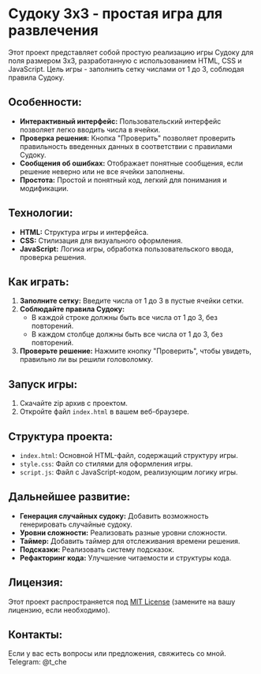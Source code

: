 # Судоку 3x3 - простая игра для развлечения

Этот проект представляет собой простую реализацию игры Судоку для поля размером 3x3, разработанную с использованием HTML, CSS и JavaScript.  Цель игры - заполнить сетку числами от 1 до 3, соблюдая правила Судоку.

##  Особенности:

*   **Интерактивный интерфейс:**  Пользовательский интерфейс позволяет легко вводить числа в ячейки.
*   **Проверка решения:** Кнопка "Проверить" позволяет проверить правильность введенных данных в соответствии с правилами Судоку.
*   **Сообщения об ошибках:**  Отображает понятные сообщения, если решение неверно или не все ячейки заполнены.
*   **Простота:**  Простой и понятный код, легкий для понимания и модификации.

## Технологии:

*   **HTML:**  Структура игры и интерфейса.
*   **CSS:**  Стилизация для визуального оформления.
*   **JavaScript:**  Логика игры, обработка пользовательского ввода, проверка решения.

## Как играть:

1.  **Заполните сетку:** Введите числа от 1 до 3 в пустые ячейки сетки.
2.  **Соблюдайте правила Судоку:**
    *   В каждой строке должны быть все числа от 1 до 3, без повторений.
    *   В каждом столбце должны быть все числа от 1 до 3, без повторений.
3.  **Проверьте решение:** Нажмите кнопку "Проверить", чтобы увидеть, правильно ли вы решили головоломку.

## Запуск игры:

1.  Скачайте zip архив с проектом.
2.  Откройте файл `index.html` в вашем веб-браузере.

##  Структура проекта:

*   `index.html`:  Основной HTML-файл, содержащий структуру игры.
*   `style.css`:  Файл со стилями для оформления игры.
*   `script.js`:  Файл с JavaScript-кодом, реализующим логику игры.

##  Дальнейшее развитие:

*   **Генерация случайных судоку:**  Добавить возможность генерировать случайные судоку.
*   **Уровни сложности:**  Реализовать разные уровни сложности.
*   **Таймер:**  Добавить таймер для отслеживания времени решения.
*   **Подсказки:**  Реализовать систему подсказок.
*   **Рефакторинг кода:** Улучшение читаемости и структуры кода.

##  Лицензия:

Этот проект распространяется под [MIT License](LICENSE.md) (замените на вашу лицензию, если необходимо).

##  Контакты:

Если у вас есть вопросы или предложения, свяжитесь со мной. Telegram: @t_che